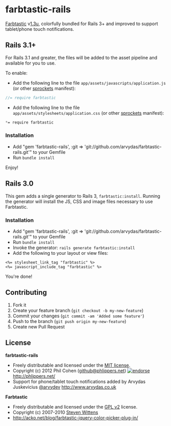 # farbtastic-rails

[Farbtastic](http://acko.net/blog/farbtastic-jquery-color-picker-plug-in/) v[1.3u](https://github.com/mattfarina/farbtastic/tree/farbtastic-1), colorfully bundled for Rails 3+ and improved to support tablet/phone touch notifications.

## Rails 3.1+

For Rails 3.1 and greater, the files will be added to the asset pipeline and available for you to use.

To enable:

* Add the following line to the file `app/assets/javascripts/application.js` (or other [sprockets](https://github.com/sstephenson/sprockets) manifest):

```javascript
//= require farbtastic
```

* Add the following line to the file `app/assets/stylesheets/application.css` (or other [sprockets](https://github.com/sstephenson/sprockets) manifest):

```css
*= require farbtastic
```

### Installation

* Add "gem 'farbtastic-rails', :git => 'git://github.com/arvydas/farbtastic-rails.git'" to your Gemfile
* Run `bundle install`

Enjoy!


## Rails 3.0

This gem adds a single generator to Rails 3, `farbtastic:install`. Running the generator will install the JS, CSS and image files necessary to use Farbtastic.

### Installation

* Add "gem 'farbtastic-rails', :git => 'git://github.com/arvydas/farbtastic-rails.git'" to your Gemfile
* Run `bundle install`
* Invoke the generator: `rails generate farbtastic:install`
* Add the following to your layout or view files:

```erb
<%= stylesheet_link_tag "farbtastic" %>
<%= javascript_include_tag "farbtastic" %>
```

You're done!


## Contributing

1. Fork it
2. Create your feature branch (`git checkout -b my-new-feature`)
3. Commit your changes (`git commit -am 'Added some feature'`)
4. Push to the branch (`git push origin my-new-feature`)
5. Create new Pull Request


## License

**farbtastic-rails**

* Freely distributable and licensed under the [MIT license](http://phlipper.mit-license.org/license.html).
* Copyright (c) 2012 Phil Cohen (github@phlippers.net) [![endorse](http://api.coderwall.com/phlipper/endorsecount.png)](http://coderwall.com/phlipper) http://phlippers.net/
* Support for phone/tablet touch notifications added by Arvydas Juskevicius [@arvydev](http://twitter.com/arvydev) http://www.arvydas.co.uk


**Farbtastic**

* Freely distributable and licensed under the [GPL v2](https://github.com/mattfarina/farbtastic/blob/farbtastic-1/LICENSE.txt) license.
* Copyright (c) 2007-2010 [Steven Wittens](http://acko.net/)
* http://acko.net/blog/farbtastic-jquery-color-picker-plug-in/
